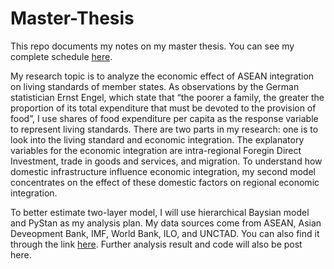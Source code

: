 # Master-Thesis

This repo documents my notes on my master thesis. You can see my complete schedule [here](https://docs.google.com/spreadsheets/d/1pWw6sddrSNcDMypCfNuy0c-1xx9mWYvlHao6QZALvXA/edit#gid=0).<br/>

My research topic is to analyze the economic effect of ASEAN integration on living standards of member states. As observations by the German statistician Ernst Engel, which state that “the poorer a family, the greater the proportion of its total expenditure that must be devoted to the provision of food”, I use shares of food expenditure per capita as the response variable to represent living standards. There are two parts in my research: one is to look into the living standard and economic integration. The explanatory variables for the economic integration are intra-regional Foregin Direct Investment, trade in goods and services, and migration. To understand how domestic infrastructure influence economic integration, my second model concentrates on the effect of these domestic factors on regional economic integration. <br/>

To better estimate two-layer model, I will use hierarchical Baysian model and PyStan as my analysis plan. My data sources come from ASEAN, Asian Deveopment Bank, IMF, World Bank, ILO, and UNCTAD. You can also find it through the link [here](https://drive.google.com/drive/folders/13Zku5ngl4SQ6w0fpY5Qha38l0r5_my0R?usp=sharing). Further analysis result and code will also be post here. <br/>
